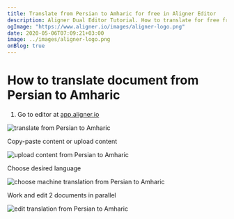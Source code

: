 ```yaml
---
title: Translate from Persian to Amharic for free in Aligner Editor
description: Aligner Dual Editor Tutorial. How to translate for free from Persian to Amharic. Aligner is multilingual document management platform. 
ogImage: "https://www.aligner.io/images/aligner-logo.png"
date: 2020-05-06T07:09:21+03:00
image: ../images/aligner-logo.png
onBlog: true
---
```


# How to translate document from Persian to Amharic

1. Go to editor at [app.aligner.io](https://app.aligner.io "Aligner App web page")

![translate from Persian to Amharic](../aligner-blank-editor.png "translate from Persian to Amharic")

Copy-paste content or upload content

![upload content from Persian to Amharic](../aligner-uploaded-document.png "upload content from Persian to Amharic")

Choose desired language

![choose machine translation from Persian to Amharic](../aligner-language-dropdown.png "choose machine translation from Persian to Amharic")

Work and edit 2 documents in parallel

![edit translation from Persian to Amharic](../aligner-double-sitded-editor.png "edit translation from Persian to Amharic")

